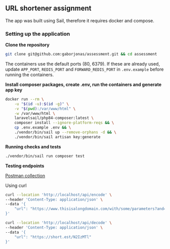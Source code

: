 ## URL shortener assignment

The app was built using Sail, therefore it requires docker and compose.

### Setting up the application

**Clone the repository**
```sh
git clone git@github.com:gaborjonas/assessment.git && cd assessment
```

The containers use the default ports (80, 6379).
If these are already used, update `APP_PORT`, `REDIS_PORT` and `FORWARD_REDIS_PORT` in `.env.example` before running the containers.


**Install composer packages, create .env, run the containers and generate app key**
```sh
docker run --rm \
    -u "$(id -u):$(id -g)" \
    -v "$(pwd):/var/www/html" \
    -w /var/www/html \
    laravelsail/php84-composer:latest \
    composer install --ignore-platform-reqs && \
    cp .env.example .env && \
    ./vendor/bin/sail up --remove-orphans -d && \
    ./vendor/bin/sail artisan key:generate
```

**Running checks and tests**
```sh
./vendor/bin/sail run composer test
```

**Testing endpoints**

[Postman collection](https://github.com/gaborjonas/assessment/blob/main/Assesment.postman_collection.json)

Using curl
```sh
curl --location 'http://localhost/api/encode' \
--header 'Content-Type: application/json' \
--data '{
    "url": "https://www.thisisalongdomain.com/with/some/parameters?and=here_too"
}'
```

```sh
curl --location 'http://localhost/api/decode' \
--header 'Content-Type: application/json' \
--data '{
    "url": "https://short.est/N2IzMTl"
}'
```
